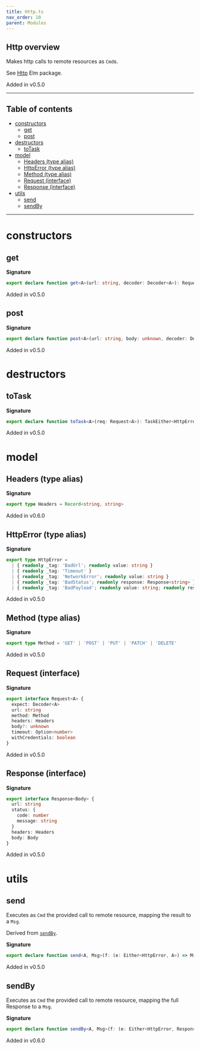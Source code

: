 ```yaml
---
title: Http.ts
nav_order: 10
parent: Modules
---
```


## Http overview

Makes http calls to remote resources as `Cmd`s.

See [Http](https://package.elm-lang.org/packages/elm/http/latest/Http) Elm package.

Added in v0.5.0

---

<h2 class="text-delta">Table of contents</h2>

- [constructors](#constructors)
  - [get](#get)
  - [post](#post)
- [destructors](#destructors)
  - [toTask](#totask)
- [model](#model)
  - [Headers (type alias)](#headers-type-alias)
  - [HttpError (type alias)](#httperror-type-alias)
  - [Method (type alias)](#method-type-alias)
  - [Request (interface)](#request-interface)
  - [Response (interface)](#response-interface)
- [utils](#utils)
  - [send](#send)
  - [sendBy](#sendby)

---

# constructors

## get

**Signature**

```ts
export declare function get<A>(url: string, decoder: Decoder<A>): Request<A>
```

Added in v0.5.0

## post

**Signature**

```ts
export declare function post<A>(url: string, body: unknown, decoder: Decoder<A>): Request<A>
```

Added in v0.5.0

# destructors

## toTask

**Signature**

```ts
export declare function toTask<A>(req: Request<A>): TaskEither<HttpError, A>
```

Added in v0.5.0

# model

## Headers (type alias)

**Signature**

```ts
export type Headers = Record<string, string>
```

Added in v0.6.0

## HttpError (type alias)

**Signature**

```ts
export type HttpError =
  | { readonly _tag: 'BadUrl'; readonly value: string }
  | { readonly _tag: 'Timeout' }
  | { readonly _tag: 'NetworkError'; readonly value: string }
  | { readonly _tag: 'BadStatus'; readonly response: Response<string> }
  | { readonly _tag: 'BadPayload'; readonly value: string; readonly response: Response<string> }
```

Added in v0.5.0

## Method (type alias)

**Signature**

```ts
export type Method = 'GET' | 'POST' | 'PUT' | 'PATCH' | 'DELETE'
```

Added in v0.5.0

## Request (interface)

**Signature**

```ts
export interface Request<A> {
  expect: Decoder<A>
  url: string
  method: Method
  headers: Headers
  body?: unknown
  timeout: Option<number>
  withCredentials: boolean
}
```

Added in v0.5.0

## Response (interface)

**Signature**

```ts
export interface Response<Body> {
  url: string
  status: {
    code: number
    message: string
  }
  headers: Headers
  body: Body
}
```

Added in v0.5.0

# utils

## send

Executes as `Cmd` the provided call to remote resource, mapping the result to a `Msg`.

Derived from [`sendBy`](#sendBy).

**Signature**

```ts
export declare function send<A, Msg>(f: (e: Either<HttpError, A>) => Msg): (req: Request<A>) => Cmd<Msg>
```

Added in v0.5.0

## sendBy

Executes as `Cmd` the provided call to remote resource, mapping the full Response to a `Msg`.

**Signature**

```ts
export declare function sendBy<A, Msg>(f: (e: Either<HttpError, Response<A>>) => Msg): (req: Request<A>) => Cmd<Msg>
```

Added in v0.6.0
